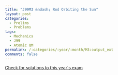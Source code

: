 ```yaml
---
title: "J99M3 &ndash; Rod Orbiting the Sun"
layout: post
categories:
  - Prelims
  - Problems
tags:
  - Mechanics
  - J99
  - Atomic QM
permalink: /:categories/:year/:month/M3:output_ext
comments: false
---
```

<object data="1999J3M.pdf" type="application/pdf" width="100%" height="500"></object>
<div class="message"><a href='https://princetonprelim.com/prelim/2/'>Check for solutions to this year's exam</a></div>